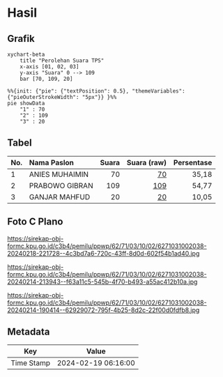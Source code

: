 # Hasil

## Grafik

```mermaid
xychart-beta
    title "Perolehan Suara TPS"
    x-axis [01, 02, 03]
    y-axis "Suara" 0 --> 109
    bar [70, 109, 20]
```

```mermaid
%%{init: {"pie": {"textPosition": 0.5}, "themeVariables": {"pieOuterStrokeWidth": "5px"}} }%%
pie showData
    "1" : 70
    "2" : 109
    "3" : 20
```

## Tabel

| No. | Nama Paslon    | Suara | Suara (raw) | Persentase |
|:--- |:-------------- | -----:| -----------:| ----------:|
| 1   | ANIES MUHAIMIN | 70    | [70][p-1]   | 35,18      |
| 2   | PRABOWO GIBRAN | 109   | [109][p-2]  | 54,77      |
| 3   | GANJAR MAHFUD  | 20    | [20][p-3]   | 10,05      |


[p-1]: https://github.com/gigit-pemilu/pemilu-2024-62-kalimantan-tengah/blob/main/pilpres/hitung-suara/sub/62-kalimantan-tengah/sub/71-kota-palangkaraya/sub/03-jekan-raya/sub/1002-menteng/sub/038-tps/sub/paslon-1.txt
[p-2]: https://github.com/gigit-pemilu/pemilu-2024-62-kalimantan-tengah/blob/main/pilpres/hitung-suara/sub/62-kalimantan-tengah/sub/71-kota-palangkaraya/sub/03-jekan-raya/sub/1002-menteng/sub/038-tps/sub/paslon-2.txt
[p-3]: https://github.com/gigit-pemilu/pemilu-2024-62-kalimantan-tengah/blob/main/pilpres/hitung-suara/sub/62-kalimantan-tengah/sub/71-kota-palangkaraya/sub/03-jekan-raya/sub/1002-menteng/sub/038-tps/sub/paslon-3.txt

## Foto C Plano

https://sirekap-obj-formc.kpu.go.id/c3b4/pemilu/ppwp/62/71/03/10/02/6271031002038-20240218-221728--4c3bd7a6-720c-43ff-8d0d-602f54b1ad40.jpg

https://sirekap-obj-formc.kpu.go.id/c3b4/pemilu/ppwp/62/71/03/10/02/6271031002038-20240214-213943--f63a11c5-545b-4f70-b493-a55ac412b10a.jpg

https://sirekap-obj-formc.kpu.go.id/c3b4/pemilu/ppwp/62/71/03/10/02/6271031002038-20240214-190414--62929072-795f-4b25-8d2c-22f00d0fdfb8.jpg


## Metadata

| Key        | Value               |
| ---------- | ------------------- |
| Time Stamp | 2024-02-19 06:16:00 |



